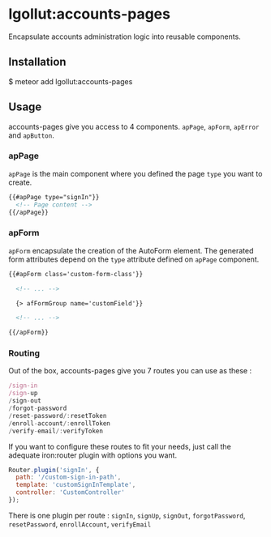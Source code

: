 # lgollut:accounts-pages

Encapsulate accounts administration logic into reusable components.

<!-- START doctoc -->
<!-- END doctoc -->

## Installation

$ meteor add lgollut:accounts-pages

## Usage

accounts-pages give you access to 4 components. `apPage`, `apForm`, `apError` and `apButton`.

### apPage

`apPage` is the main component where you defined the page `type` you want to create.

```html
{{#apPage type="signIn"}}
  <!-- Page content -->
{{/apPage}}
```

### apForm

`apForm` encapsulate the creation of the AutoForm element. The generated form attributes depend on the `type` attribute defined on `apPage` component.

```html
{{#apForm class='custom-form-class'}}

  <!-- ... -->

  {> afFormGroup name='customField'}}

  <!-- ... -->

{{/apForm}}
```

### Routing

Out of the box, accounts-pages give you 7 routes you can use as these :

```javascript
/sign-in
/sign-up
/sign-out
/forgot-password
/reset-password/:resetToken
/enroll-account/:enrollToken
/verify-email/:verifyToken
```

If you want to configure these routes to fit your needs, just call the adequate iron:router plugin with options you want.

```javascript
Router.plugin('signIn', {
  path: '/custom-sign-in-path',
  template: 'customSignInTemplate',
  controller: 'CustomController'
});
```

There is one plugin per route : `signIn`, `signUp`, `signOut`, `forgotPassword`, `resetPassword`, `enrollAccount`, `verifyEmail`

